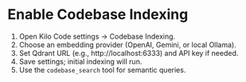 # Enable Codebase Indexing
1. Open Kilo Code settings → Codebase Indexing.
2. Choose an embedding provider (OpenAI, Gemini, or local Ollama).
3. Set Qdrant URL (e.g., http://localhost:6333) and API key if needed.
4. Save settings; initial indexing will run.
5. Use the `codebase_search` tool for semantic queries.

